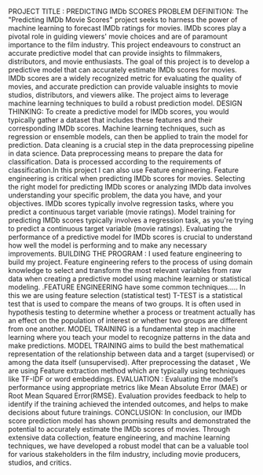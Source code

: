 PROJECT TITLE : PREDICTING IMDb SCORES
PROBLEM DEFINITION: The "Predicting IMDb Movie Scores" project seeks to harness the power of machine learning to forecast IMDb ratings for movies. IMDb scores play a pivotal role in guiding viewers' movie choices and are of paramount importance to the film industry. This project endeavours to construct an accurate predictive model that can provide insights to filmmakers, distributors, and movie enthusiasts. The goal of this project is to develop a predictive model that can accurately estimate IMDb scores for movies. IMDb scores are a widely recognized metric for evaluating the quality of movies, and accurate prediction can provide valuable insights to movie studios, distributors, and viewers alike. The project aims to leverage machine learning techniques to build a robust prediction model.
DESIGN THINKING: To create a predictive model for IMDb scores, you would typically gather a dataset that includes these features and their corresponding IMDb scores. Machine learning techniques, such as regression or ensemble models, can then be applied to train the model for prediction. Data cleaning is a crucial step in the data preprocessing pipeline in data science. Data preprocessing means to prepare the data for classification. Data is processed according to the requirements of classification.In this project I can also use Feature engineering. Feature engineering is critical when predicting IMDb scores for movies. Selecting the right model for predicting IMDb scores or analyzing IMDb data involves understanding your specific problem, the data you have, and your objectives. IMDb scores typically involve regression tasks, where you predict a continuous target variable (movie ratings). Model training for predicting IMDb scores typically involves a regression task, as you're trying to predict a continuous target variable (movie ratings). Evaluating the performance of a predictive model for IMDb scores is crucial to understand how well the model is performing and to make any necessary improvements.
BUILDING THE PROGRAM : I used feature engineering to build my project. Feature engineering refers to the process of using domain knowledge to select and transform the most relevant variables from raw data when creating a predictive model using machine learning or statistical modeling. .FEATURE ENGINEERING have some common techniques….. In this we are using feature selection (statistical test) T-TEST is a statistical test that is used to compare the means of two groups. It is often used in hypothesis testing to determine whether a process or treatment actually has an effect on the population of interest or whether two groups are different from one another. 
MODEL TRAINING is a fundamental step in machine learning where you teach your model to recognize patterns in the data and make predictions. MODEL TRAINING aims to build the best mathematical representation of the relationship between data and a target (supervised) or among the data itself (unsupervised). After preprocessing the dataset , We are using Feature extraction method which are typically using techniques like TF-IDF or word embeddings.
EVALUATION : Evaluating the model’s performance using appropriate metrics like Mean Absolute Error (MAE) or Root Mean Squared Error(RMSE). Evaluation provides feedback to help to identify if the training achieved the intended outcomes, and helps to make decisions about future trainings.
CONCLUSION: In conclusion, our IMDb score prediction model has shown promising results and demonstrated the potential to accurately estimate the IMDb scores of movies. Through extensive data collection, feature engineering, and machine learning techniques, we have developed a robust model that can be a valuable tool for various stakeholders in the film industry, including movie producers, studios, and critics.

